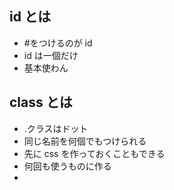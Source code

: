 ## id とは

-   \#をつけるのが id
-   id は一個だけ
-   基本使わん

## class とは

-   .クラスはドット
-   同じ名前を何個でもつけられる
-   先に css を作っておくこともできる
-   何回も使うものに作る
-
